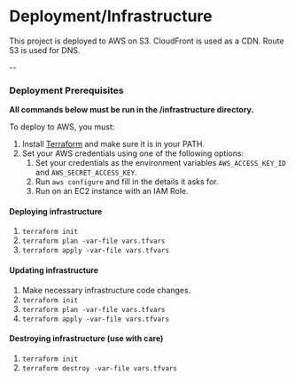 # Deployment/Infrastructure

This project is deployed to AWS on S3. CloudFront is used as a CDN. Route 53 is used for DNS.

--

### Deployment Prerequisites

**All commands below must be run in the /infrastructure directory.**

To deploy to AWS, you must:

1. Install [Terraform](https://www.terraform.io/) and make sure it is in your PATH.
1. Set your AWS credentials using one of the following options:
   1. Set your credentials as the environment variables `AWS_ACCESS_KEY_ID` and `AWS_SECRET_ACCESS_KEY`.
   1. Run `aws configure` and fill in the details it asks for.
   1. Run on an EC2 instance with an IAM Role.

#### Deploying infrastructure

1. `terraform init`
1. `terraform plan -var-file vars.tfvars`
1. `terraform apply -var-file vars.tfvars`

#### Updating infrastructure

1. Make necessary infrastructure code changes.
1. `terraform init`
1. `terraform plan -var-file vars.tfvars`
1. `terraform apply -var-file vars.tfvars`

#### Destroying infrastructure (use with care)

1. `terraform init`
1. `terraform destroy -var-file vars.tfvars`
